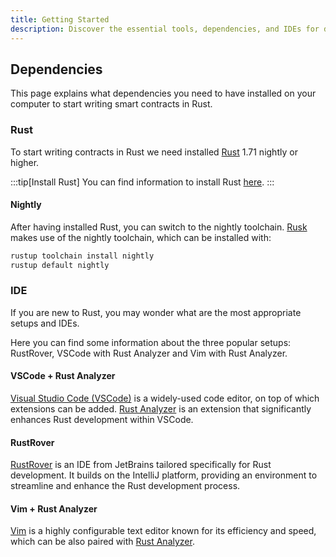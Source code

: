 ```yaml
---
title: Getting Started
description: Discover the essential tools, dependencies, and IDEs for developing smart contracts on Dusk.
---
```

## Dependencies

This page explains what dependencies you need to have installed on your computer to start writing smart contracts in Rust.

### Rust

To start writing contracts in Rust we need installed <a href="https://www.rust-lang.org/tools/install" target="_blank">Rust</a> 1.71 nightly or higher. 

:::tip[Install Rust]
You can find information to install Rust <a href="https://www.rust-lang.org/tools/install" target="_blank">here</a>.
:::

#### Nightly

After having installed Rust, you can switch to the nightly toolchain. <a href="https://github.com/dusk-network/rusk" target="_blank">Rusk</a> makes use of the nightly toolchain, which can be installed with:
```bash title="Terminal"
rustup toolchain install nightly
rustup default nightly
```

<!---
# Optional dependencies

If in addition to test your smart contracts against <a href="https://github.com/dusk-network/piecrust" target="_blank">Piecrust</a> you want to deploy them on-chain, you can set up your local cluster and add the following dependencies:

#### GCC
To run Rusk, you will need to install <a href="https://gcc.gnu.org/install/" target="_blank">GCC</a> 13 or higher.

#### Clang
To run Rusk, you will need to install <a href="https://clang.llvm.org/get_started.html" target="_blank">Clang</a> 13 or higher.

#### wasm-pack

To build the WASM contracts, `wasm-pack` is required:
```bash
cargo install wasm-pack
```
-->

### IDE

If you are new to Rust, you may wonder what are the most appropriate setups and IDEs.

Here you can find some information about the three popular setups: RustRover, VSCode with Rust Analyzer and Vim with Rust Analyzer.

#### VSCode + Rust Analyzer

<a href="https://code.visualstudio.com/" target="_blank">Visual Studio Code (VSCode)</a> is a widely-used code editor, on top of which extensions can be added. <a href="https://code.visualstudio.com/docs/languages/rust" target="_blank">Rust Analyzer</a> is an extension that significantly enhances Rust development within VSCode.

#### RustRover

<a href="https://www.jetbrains.com/rust/" target="_blank">RustRover</a> is an IDE from JetBrains tailored specifically for Rust development. It builds on the IntelliJ platform, providing an environment to streamline and enhance the Rust development process.

#### Vim + Rust Analyzer

<a href="https://www.vim.org/download.php" target="_blank">Vim</a> is a highly configurable text editor known for its efficiency and speed, which can be also paired with <a href="https://rust-analyzer.github.io/manual.html" target="_blank">Rust Analyzer</a>.
